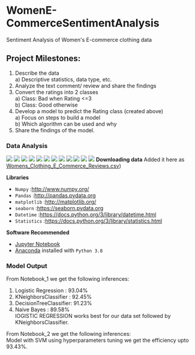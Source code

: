 # WomenE-CommerceSentimentAnalysis  
Sentiment Analysis of Women's E-commerce clothing data  
## Project Milestones:
1) Describe the data  
    a) Descriptive statistics, data type, etc.  
2) Analyze the text comment/ review and share the findings  
3) Convert the ratings into 2 classes  
    a) Class: Bad when Rating <=3  
    b) Class: Good otherwise  
4) Develop a model to predict the Rating class (created above)  
    a) Focus on steps to build a model  
    b) Which algorithm can be used and why  
5) Share the findings of the model.  

### Data Analysis  
![](https://github.com/dipanshug124/WomenE-CommerceSentimentAnalysis/blob/master/images/AgeDistribution.png)
![](https://github.com/dipanshug124/WomenE-CommerceSentimentAnalysis/blob/master/images/AgeDistributionByClass.png)
![](https://github.com/dipanshug124/WomenE-CommerceSentimentAnalysis/blob/master/images/AgeDistributionVSAge.png)
![](https://github.com/dipanshug124/WomenE-CommerceSentimentAnalysis/blob/master/images/CategoryVsAGE.png)
![](https://github.com/dipanshug124/WomenE-CommerceSentimentAnalysis/blob/master/images/CountCategory.png)
![](https://github.com/dipanshug124/WomenE-CommerceSentimentAnalysis/blob/master/images/CountVSAge.png)
![](https://github.com/dipanshug124/WomenE-CommerceSentimentAnalysis/blob/master/images/Polarity.png)
![](https://github.com/dipanshug124/WomenE-CommerceSentimentAnalysis/blob/master/images/RatingCount.png)
![](https://github.com/dipanshug124/WomenE-CommerceSentimentAnalysis/blob/master/images/allWords.png)
![](https://github.com/dipanshug124/WomenE-CommerceSentimentAnalysis/blob/master/images/negativeWords.png)
![](https://github.com/dipanshug124/WomenE-CommerceSentimentAnalysis/blob/master/images/positiveWords.png)
![](https://github.com/dipanshug124/WomenE-CommerceSentimentAnalysis/blob/master/images/reviewLengthVSrating.png)
**Downloading data** 
Added it here as [Womens_Clothing_E_Commerce_Reviews.csv](https://github.com/dipanshug124/WomenE-CommerceSentimentAnalysis/blob/master/Womens_Clothing_E_Commerce_Reviews.csv))  

**Libraries**
* `Numpy` :http://www.numpy.org/
* `Pandas` :http://pandas.pydata.org
* `matplotlib` :http://matplotlib.org/
* `seaborn` :https://seaborn.pydata.org
* `Datetime` :https://docs.python.org/3/library/datetime.html
*  `Statistics` :https://docs.python.org/3/library/statistics.html

**Software Recommended**
* [Jupyter Notebook](http://ipython.org/notebook.html)
* [Anaconda](http://continuum.io/downloads) installed with `Python 3.8`  


### Model Output  
From Notebook_1 we get the following inferences:  
1. Logistic Regression : 93.04%  
2. KNeighborsClassifier : 92.45%  
3. DecisionTreeClassifier: 91.23%  
4. Naive Bayes : 89.58%  
lOGISTIC REGRESSION works best for our data set followed by KNeighborsClassifier.  

From Notebook_2 we get the following inferences:  
Model with SVM using hyperparameters tuning we get the efficiency upto 93.43%.
